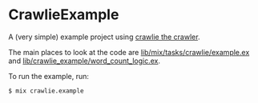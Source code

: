 # CrawlieExample

A (very simple) example project using [crawlie the crawler](https://hex.pm/packages/crawlie).

The main places to look at the code are
[lib/mix/tasks/crawlie/example.ex](/lib/mix/tasks/crawlie/example.ex) and
[lib/crawlie_example/word_count_logic.ex](lib/crawlie_example/word_count_logic.ex).

To run the example, run:
```
$ mix crawlie.example
```
